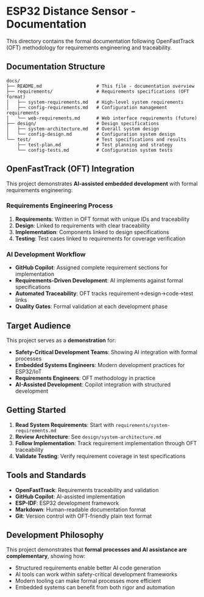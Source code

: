 # ESP32 Distance Sensor - Documentation

This directory contains the formal documentation following OpenFastTrack (OFT) methodology for requirements engineering and traceability.

## Documentation Structure

```
docs/
├── README.md                    # This file - documentation overview
├── requirements/                # Requirements specifications (OFT format)
│   ├── system-requirements.md   # High-level system requirements
│   ├── config-requirements.md   # Configuration management requirements
│   └── web-requirements.md      # Web interface requirements (future)
├── design/                      # Design specifications
│   ├── system-architecture.md   # Overall system design
│   └── config-design.md         # Configuration system design
└── test/                        # Test specifications and results
    ├── test-plan.md             # Test planning and strategy
    └── config-tests.md          # Configuration system tests

```

## OpenFastTrack (OFT) Integration

This project demonstrates **AI-assisted embedded development** with formal requirements engineering:

### Requirements Engineering Process
1. **Requirements**: Written in OFT format with unique IDs and traceability
2. **Design**: Linked to requirements with clear traceability
3. **Implementation**: Components linked to design specifications
4. **Testing**: Test cases linked to requirements for coverage verification

### AI Development Workflow
- **GitHub Copilot**: Assigned complete requirement sections for implementation
- **Requirements-Driven Development**: AI implements against formal specifications
- **Automated Traceability**: OFT tracks requirement→design→code→test links
- **Quality Gates**: Formal validation at each development phase

## Target Audience

This project serves as a **demonstration** for:
- **Safety-Critical Development Teams**: Showing AI integration with formal processes
- **Embedded Systems Engineers**: Modern development practices for ESP32/IoT
- **Requirements Engineers**: OFT methodology in practice
- **AI-Assisted Development**: Copilot integration with structured development

## Getting Started

1. **Read System Requirements**: Start with `requirements/system-requirements.md`
2. **Review Architecture**: See `design/system-architecture.md`
3. **Follow Implementation**: Track requirement implementation through OFT traceability
4. **Validate Testing**: Verify requirement coverage in test specifications

## Tools and Standards

- **OpenFastTrack**: Requirements traceability and validation
- **GitHub Copilot**: AI-assisted implementation
- **ESP-IDF**: ESP32 development framework
- **Markdown**: Human-readable documentation format
- **Git**: Version control with OFT-friendly plain text format

## Development Philosophy

This project demonstrates that **formal processes and AI assistance are complementary**, showing how:
- Structured requirements enable better AI code generation
- AI tools can work within safety-critical development frameworks
- Modern tooling can make formal processes more efficient
- Embedded systems can benefit from both rigor and automation
